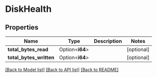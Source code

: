 # DiskHealth

## Properties

Name | Type | Description | Notes
------------ | ------------- | ------------- | -------------
**total_bytes_read** | Option<**i64**> |  | [optional]
**total_bytes_written** | Option<**i64**> |  | [optional]

[[Back to Model list]](../README.md#documentation-for-models) [[Back to API list]](../README.md#documentation-for-api-endpoints) [[Back to README]](../README.md)


